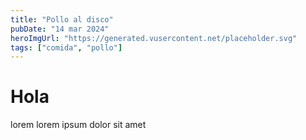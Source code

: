 ```yaml
---
title: "Pollo al disco"
pubDate: "14 mar 2024"
heroImgUrl: "https://generated.vusercontent.net/placeholder.svg"
tags: ["comida", "pollo"]
---
```


# Hola

lorem lorem ipsum dolor sit amet